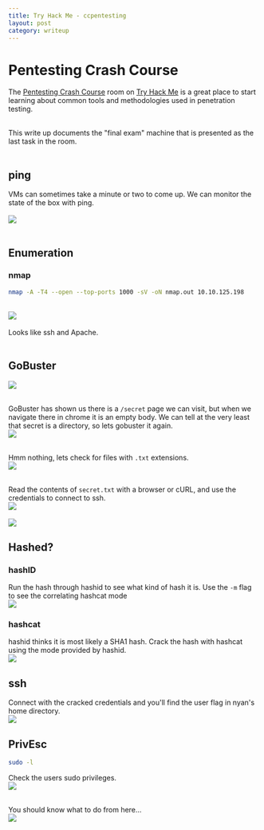 ```yaml
---
title: Try Hack Me - ccpentesting
layout: post
category: writeup
---
```


# Pentesting Crash Course
The [Pentesting Crash Course](https://tryhackme.com/room/ccpentesting) room on [Try Hack Me](https://tryhackme.com/) is a great place to start learning about common tools and methodologies used in penetration testing.  
<br/>

This write up documents the "final exam" machine that is presented as the last task in the room.  
<br/>

## ping
VMs can sometimes take a minute or two to come up.  We can monitor the state of the box with ping.  
<br/>
<img src="../assets/img/thm/ccpentest/ping.png">
<br/>
<br/>

## Enumeration
### nmap
```sh
nmap -A -T4 --open --top-ports 1000 -sV -oN nmap.out 10.10.125.198
```
<br/>
<img src="../assets/img/thm/ccpentest/nmap.png">
<br/>

<br/>
Looks like ssh and Apache.
<br/>
<br/>

## GoBuster
<img src="../assets/img/thm/ccpentest/gobuster1.png">
<br/>

<br/> GoBuster has shown us there is a `/secret` page we can visit, but when we navigate there in chrome it is an empty body. We can tell at the very least that secret is a directory, so lets gobuster it again.
<br/>
<img src="../assets/img/thm/ccpentest/gobuster2.png">
<br/>

<br/> Hmm nothing, lets check for files with `.txt` extensions.
<br/>
<img src="../assets/img/thm/ccpentest/gobuster3.png">
<br/>

<br/> Read the contents of `secret.txt` with a browser or cURL, and use the credentials to connect to ssh.
<br/><img src="../assets/img/thm/ccpentest/curlsecret.png"><br/>
<br/><img src="../assets/img/thm/ccpentest/sshnyan1.png"><br/>

## Hashed?
### hashID
Run the hash through hashid to see what kind of hash it is.  Use the `-m` flag to see the correlating hashcat mode
<br/><img src="../assets/img/thm/ccpentest/hashid.png"><br/>

### hashcat
hashid thinks it is most likely a SHA1 hash.  Crack the hash with hashcat using the mode provided by hashid.
<br/><img src="../assets/img/thm/ccpentest/hashcat.png"><br/>

## ssh
Connect with the cracked credentials and you'll find the user flag in nyan's home directory.
<br/><img src="../assets/img/thm/ccpentest/userflag.png"><br/>

## PrivEsc
```sh
sudo -l
```
Check the users sudo privileges. 
<br/><img src="../assets/img/thm/ccpentest/sudolist.png"><br/>

<br/> You should know what to do from here...
<br/><img src="../assets/img/thm/ccpentest/rootflag.png"><br/>
